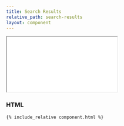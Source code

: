 ```yaml
---
title: Search Results
relative_path: search-results
layout: component
---
```


<iframe class="medium" src="{{ site.baseurl}}/component/{{ page.relative_path }}/example.html"></iframe>

<h3>HTML</h3>

```html
{% include_relative component.html %}
```

